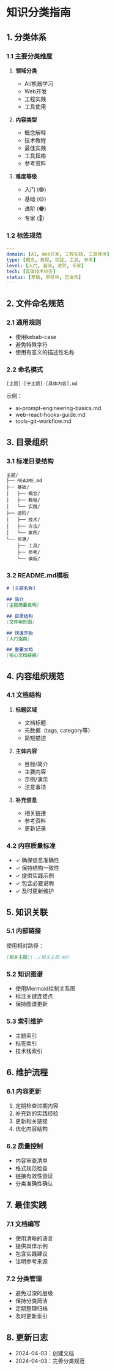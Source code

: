 # 知识分类指南

## 1. 分类体系

### 1.1 主要分类维度

1. **领域分类**
   - AI/机器学习
   - Web开发
   - 工程实践
   - 工具使用

2. **内容类型**
   - 概念解释
   - 技术教程
   - 最佳实践
   - 工具指南
   - 参考资料

3. **难度等级**
   - 入门 (🟢)
   - 基础 (🟡)
   - 进阶 (🟠)
   - 专家 (🔴)

### 1.2 标签规范

```yaml
---
domain: [AI, Web开发, 工程实践, 工具使用]
type: [概念, 教程, 实践, 工具, 参考]
level: [入门, 基础, 进阶, 专家]
tech: [具体技术标签]
status: [草稿, 审核中, 已发布]
---
```

## 2. 文件命名规范

### 2.1 通用规则
- 使用kebab-case
- 避免特殊字符
- 使用有意义的描述性名称

### 2.2 命名模式
```
[主题]-[子主题]-[具体内容].md
```

示例：
- ai-prompt-engineering-basics.md
- web-react-hooks-guide.md
- tools-git-workflow.md

## 3. 目录组织

### 3.1 标准目录结构
```
主题/
├── README.md
├── 基础/
│   ├── 概念/
│   ├── 教程/
│   └── 实践/
├── 进阶/
│   ├── 技术/
│   ├── 方法/
│   └── 案例/
└── 资源/
    ├── 工具/
    ├── 参考/
    └── 模板/
```

### 3.2 README.md模板
```markdown
# [主题名称]

## 简介
[主题简要说明]

## 目录结构
[文件树形图]

## 快速开始
[入门指南]

## 重要文档
[核心文档链接]
```

## 4. 内容组织规范

### 4.1 文档结构
1. **标题区域**
   - 文档标题
   - 元数据（tags, category等）
   - 简短描述

2. **主体内容**
   - 目标/简介
   - 主要内容
   - 示例/演示
   - 注意事项

3. **补充信息**
   - 相关链接
   - 参考资料
   - 更新记录

### 4.2 内容质量标准
- ✓ 确保信息准确性
- ✓ 保持结构一致性
- ✓ 提供实践示例
- ✓ 包含必要说明
- ✓ 及时更新维护

## 5. 知识关联

### 5.1 内部链接
使用相对路径：
```markdown
[相关主题](../相关主题.md)
```

### 5.2 知识图谱
- 使用Mermaid绘制关系图
- 标注关键连接点
- 保持图谱更新

### 5.3 索引维护
- 主题索引
- 标签索引
- 技术栈索引

## 6. 维护流程

### 6.1 内容更新
1. 定期检查过期内容
2. 补充新的实践经验
3. 更新相关链接
4. 优化内容结构

### 6.2 质量控制
- 内容审查清单
- 格式规范检查
- 链接有效性验证
- 分类准确性确认

## 7. 最佳实践

### 7.1 文档编写
- 使用清晰的语言
- 提供具体示例
- 包含实践建议
- 注明参考来源

### 7.2 分类管理
- 避免过深的层级
- 保持分类简洁
- 定期整理归档
- 及时更新索引

## 8. 更新日志

- 2024-04-03：创建文档
- 2024-04-03：完善分类规范
